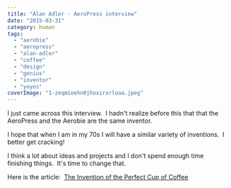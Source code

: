 ```yaml
---
title: "Alan Adler - AeroPress interview"
date: "2015-03-31"
category: human
tags:
  - "aerobie"
  - "aeropress"
  - "alan-adler"
  - "coffee"
  - "design"
  - "genius"
  - "inventor"
  - "yoyos"
coverImage: "1-zeqmioehn0jhoxirxrloaa.jpeg"
---
```


I just came across this interview.  I hadn't realize before this that that the AeroPress and the Aerobie are the same inventor.

I hope that when I am in my 70s I will have a similar variety of inventions.  I better get cracking!

I think a lot about ideas and projects and I don't spend enough time finishing things.  It's time to change that.

Here is the article:  [The Invention of the Perfect Cup of Coffee](https://medium.com/backchannel/first-alan-adler-invented-the-aerobie-now-he-s-created-the-perfect-cup-of-coffee-c5e94ccc538e "The Invention of the Perfect Cup of Coffee")
